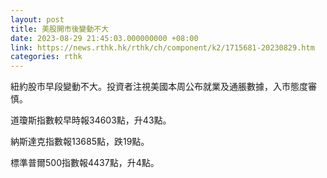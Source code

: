 ```yaml
---
layout: post
title: 美股開市後變動不大
date: 2023-08-29 21:45:03.000000000 +08:00
link: https://news.rthk.hk/rthk/ch/component/k2/1715681-20230829.htm
categories: rthk
---
```


紐約股市早段變動不大。投資者注視美國本周公布就業及通脹數據，入市態度審慎。

道瓊斯指數較早時報34603點，升43點。

納斯達克指數報13685點，跌19點。

標準普爾500指數報4437點，升4點。
